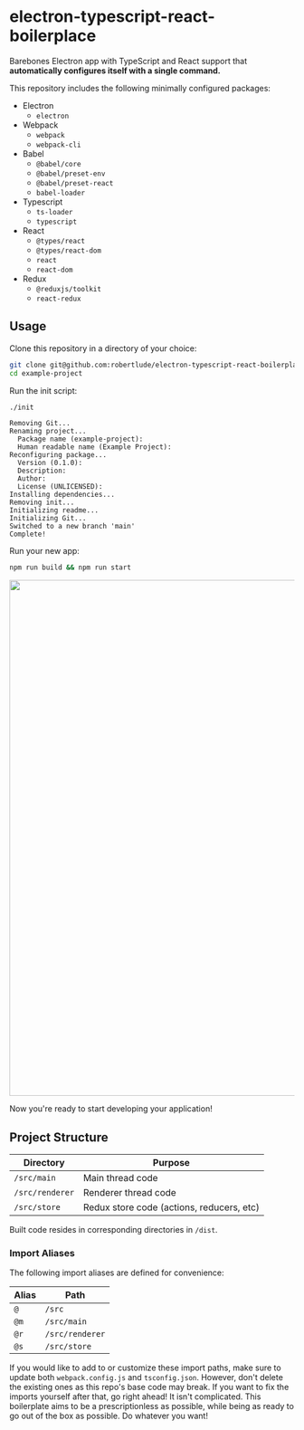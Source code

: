 # electron-typescript-react-boilerplace

Barebones Electron app with TypeScript and React support that **automatically
configures itself with a single command.**

This repository includes the following minimally configured packages:
  * Electron
    * `electron`
  * Webpack
    * `webpack`
    * `webpack-cli`
  * Babel
    * `@babel/core`
    * `@babel/preset-env`
    * `@babel/preset-react`
    * `babel-loader`
  * Typescript
    * `ts-loader`
    * `typescript`
  * React
    * `@types/react`
    * `@types/react-dom`
    * `react`
    * `react-dom`
  * Redux
    * `@reduxjs/toolkit`
    * `react-redux`

## Usage

Clone this repository in a directory of your choice:

```sh
git clone git@github.com:robertlude/electron-typescript-react-boilerplate.git example-project
cd example-project
```

Run the init script:

```sh
./init
```
```
Removing Git...
Renaming project...
  Package name (example-project):
  Human readable name (Example Project):
Reconfiguring package...
  Version (0.1.0):
  Description:
  Author:
  License (UNLICENSED):
Installing dependencies...
Removing init...
Initializing readme...
Initializing Git...
Switched to a new branch 'main'
Complete!
```

Run your new app:

```sh
npm run build && npm run start
```

<img width="912" src="https://user-images.githubusercontent.com/407746/150650735-921e494c-346f-444d-b69d-736c414703b2.png">

Now you're ready to start developing your application!

## Project Structure

| Directory       | Purpose                                   |
| --------------- | ----------------------------------------- |
| `/src/main`     | Main thread code                          |
| `/src/renderer` | Renderer thread code                      |
| `/src/store`    | Redux store code (actions, reducers, etc) |

Built code resides in corresponding directories in `/dist`.

### Import Aliases

The following import aliases are defined for convenience:

| Alias | Path            |
| ----- | --------------- |
| `@`   | `/src`          |
| `@m`  | `/src/main`     |
| `@r`  | `/src/renderer` |
| `@s`  | `/src/store`    |

If you would like to add to or customize these import paths, make sure to update
both `webpack.config.js` and `tsconfig.json`. However, don't delete the existing
ones as this repo's base code may break. If you want to fix the imports yourself
after that, go right ahead! It isn't complicated. This boilerplate aims to be a
prescriptionless as possible, while being as ready to go out of the box as
possible. Do whatever you want!
